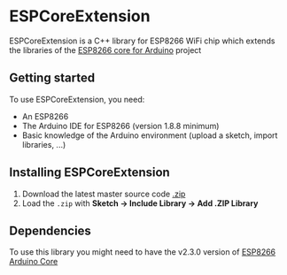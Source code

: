 # ESPCoreExtension

ESPCoreExtension is a C++ library for ESP8266 WiFi chip which extends the libraries of the [ESP8266 core for Arduino](https://github.com/esp8266/Arduino) project

## Getting started

To use ESPCoreExtension, you need:

* An ESP8266
* The Arduino IDE for ESP8266 (version 1.8.8 minimum)
* Basic knowledge of the Arduino environment (upload a sketch, import libraries, ...)

## Installing ESPCoreExtension

1. Download the latest master source code [.zip](https://github.com/gerald-guiony/ESPCoreExtension/archive/master.zip)
2. Load the `.zip` with **Sketch → Include Library → Add .ZIP Library**

## Dependencies

To use this library you might need to have the v2.3.0 version of [ESP8266 Arduino Core](https://github.com/esp8266/Arduino)
